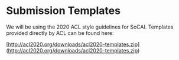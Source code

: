 # Submission Templates

We will be using the 2020 ACL style guidelines for SoCAI.  Templates provided directly by ACL can be found here:

[http://acl2020.org/downloads/acl2020-templates.zip] (http://acl2020.org/downloads/acl2020-templates.zip)
